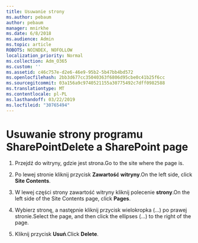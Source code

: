 ```yaml
---
title: Usuwanie strony
ms.author: pebaum
author: pebaum
manager: mnirkhe
ms.date: 6/8/2018
ms.audience: Admin
ms.topic: article
ROBOTS: NOINDEX, NOFOLLOW
localization_priority: Normal
ms.collection: Adm_O365
ms.custom: ''
ms.assetid: c46c757e-d2e6-46e9-95b2-5b47bb4bd572
ms.openlocfilehash: 2bb3d677cc35040363f6806d95cbe0c41b25f6cc
ms.sourcegitcommit: 03a156a9c9740521155a30775492c7dff0982588
ms.translationtype: MT
ms.contentlocale: pl-PL
ms.lasthandoff: 03/22/2019
ms.locfileid: "30765494"
---
```

# <a name="delete-a-sharepoint-page"></a><span data-ttu-id="fbb26-102">Usuwanie strony programu SharePoint</span><span class="sxs-lookup"><span data-stu-id="fbb26-102">Delete a SharePoint page</span></span>

1. <span data-ttu-id="fbb26-103">Przejdź do witryny, gdzie jest strona.</span><span class="sxs-lookup"><span data-stu-id="fbb26-103">Go to the site where the page is.</span></span>
    
2. <span data-ttu-id="fbb26-104">Po lewej stronie kliknij przycisk **Zawartość witryny**.</span><span class="sxs-lookup"><span data-stu-id="fbb26-104">On the left side, click **Site Contents**.</span></span>
    
3. <span data-ttu-id="fbb26-105">W lewej części strony zawartość witryny kliknij polecenie **strony**.</span><span class="sxs-lookup"><span data-stu-id="fbb26-105">On the left side of the Site Contents page, click **Pages**.</span></span>
    
4. <span data-ttu-id="fbb26-106">Wybierz stronę, a następnie kliknij przycisk wielokropka (...) po prawej stronie.</span><span class="sxs-lookup"><span data-stu-id="fbb26-106">Select the page, and then click the ellipses (...) to the right of the page.</span></span>
    
5. <span data-ttu-id="fbb26-107">Kliknij przycisk **Usuń**.</span><span class="sxs-lookup"><span data-stu-id="fbb26-107">Click **Delete**.</span></span>
    

